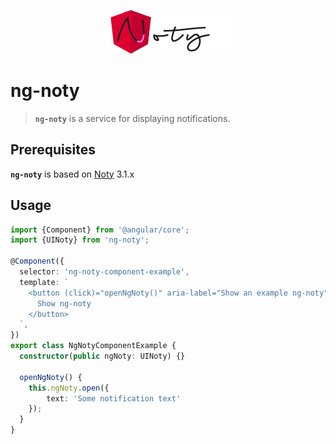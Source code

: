 <p align="center">
  <a href="#">
    <img src="ng-noty-logo.png">
  </a>
</p>

# ng-noty

> **`ng-noty`** is a service for displaying notifications.

## Prerequisites
**`ng-noty`** is based on [Noty](http://ned.im/noty/) 3.1.x

## Usage

```typescript
import {Component} from '@angular/core';
import {UINoty} from 'ng-noty';

@Component({
  selector: 'ng-noty-component-example',
  template: `
    <button (click)="openNgNoty()" aria-label="Show an example ng-noty">
      Show ng-noty
    </button>
  `,
})
export class NgNotyComponentExample {
  constructor(public ngNoty: UINoty) {}

  openNgNoty() {
    this.ngNoty.open({
        text: 'Some notification text'
    });
  }
}
```
